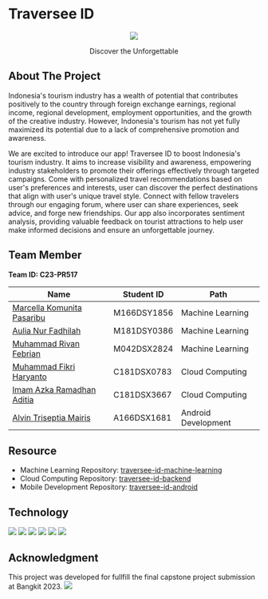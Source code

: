 # Traversee ID
<p align="center">
    <img src="https://hackmd.io/_uploads/HJkpH4Nwh.png">
</p>
<p align="center">Discover the Unforgettable</p>


## About The Project
Indonesia's tourism industry has a wealth of potential that contributes positively to the country through foreign exchange earnings, regional income, regional development, employment opportunities, and the growth of the creative industry. However, Indonesia's tourism has not yet fully maximized its potential due to a lack of comprehensive promotion and awareness. 

We are excited to introduce our app! Traversee ID to boost Indonesia's tourism industry. It aims to increase visibility and awareness, empowering industry stakeholders to promote their offerings effectively through targeted campaigns. Come with personalized travel recommendations based on user's preferences and interests, user can discover the perfect destinations that align with user's unique travel style. Connect with fellow travelers through our engaging forum, where user can share experiences, seek advice, and forge new friendships. Our app also incorporates sentiment analysis, providing valuable feedback on tourist attractions to help user make informed decisions and ensure an unforgettable journey.


## Team Member
<b>Team ID: C23-PR517</b>

| Name                       | Student ID  | Path                |
| -------------------------- | ----------- | ------------------- |
| [Marcella Komunita Pasaribu](https://www.linkedin.com/in/marcellakomunita/) | M166DSY1856 | Machine Learning    |
| [Aulia Nur Fadhilah](https://www.linkedin.com/in/auliaanf/)         | M181DSY0386 | Machine Learning    |
| [Muhammad Rivan Febrian](https://www.linkedin.com/in/rivanfebrian123/)     | M042DSX2824 | Machine Learning    |
| [Muhammad Fikri Haryanto](https://www.linkedin.com/in/mfikriharyanto/)    | C181DSX0783 | Cloud Computing     |
|  [Imam Azka Ramadhan Aditia](https://www.linkedin.com/in/imam-azka-ramadhan/) | C181DSX3667 | Cloud Computing     |
| [Alvin Triseptia Mairis](https://www.linkedin.com/in/alvin-triseptia-mairis/)     | A166DSX1681 | Android Development |


## Resource
- Machine Learning Repository: [traversee-id-machine-learning](https://github.com/Traversee-ID/traversee-id-machine-learning)
- Cloud Computing Repository: [traversee-id-backend](https://github.com/Traversee-ID/traversee-id-backend)
- Mobile Development Repository: [traversee-id-android](https://github.com/Traversee-ID/traversee-id-android)



## Technology
![](https://img.shields.io/badge/python-3670A0?style=flat&logo=python&logoColor=ffdd54) ![](https://img.shields.io/badge/Kotlin-0095D5?&style=flat&logo=kotlin&logoColor=white) ![](https://img.shields.io/badge/TensorFlow-FF6F00?style=flat&logo=tensorflow&logoColor=white) ![](https://img.shields.io/badge/Flask-000000?style=flat&logo=flask&logoColor=white) ![](https://img.shields.io/badge/Google_Cloud-4285F4?style=flat&logo=google-cloud&logoColor=white) ![](https://img.shields.io/badge/Figma-F24E1E?style=flat&logo=figma&logoColor=white) 
 
## Acknowledgment
This project was developed for fullfill the final capstone project submission at Bangkit 2023.
![](https://hackmd.io/_uploads/r1VL5VVvh.png)

 
